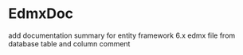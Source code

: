 # EdmxDoc
add documentation summary for entity framework 6.x edmx file from database table and column comment
